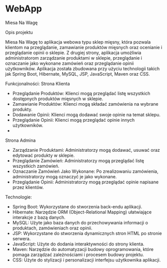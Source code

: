 # WebApp

Miesa Na Wagę 

Opis projektu

Miesa Na Wagę to aplikacja webowa typu sklep mięsny, która pozwala klientom na przeglądanie, zamawianie produktów mięsnych oraz ocenianie i przeglądanie opinii o sklepie. Z drugiej strony, aplikacja umożliwia administratorom zarządzanie produktami w sklepie, przeglądanie i oznaczanie jako wykonane zamówień oraz przeglądanie opinii użytkowników. Aplikacja została zbudowana przy użyciu technologii takich jak Spring Boot, Hibernate, MySQL, JSP, JavaScript, Maven oraz CSS.

Funkcjonalności: 
Strona Klienta

 - Przeglądanie Produktów: Klienci mogą przeglądać listę wszystkich dostępnych produktów mięsnych w sklepie.
 - Zamawianie Produktów: Klienci mogą składać zamówienia na wybrane produkty.
 - Dodawanie Opinii: Klienci mogą dodawać swoje opinie na temat sklepu.
 - Przeglądanie Opinii: Klienci mogą przeglądać opinie innych użytkowników.
 - 
Strona Admina

 - Zarządzanie Produktami: Administratorzy mogą dodawać, usuwać oraz edytować produkty w sklepie.
 - Przeglądanie Zamówień: Administratorzy mogą przeglądać listę wszystkich zamówień.
 - Oznaczanie Zamówień Jako Wykonane: Po zrealizowaniu zamówienia, administratorzy mogą oznaczyć je jako wykonane.
 - Przeglądanie Opinii: Administratorzy mogą przeglądać opinie napisane przez klientów.
   
Technologie:

 - Spring Boot: Wykorzystane do stworzenia back-endu aplikacji.
 - Hibernate: Narzędzie ORM (Object-Relational Mapping) ułatwiające interakcje z bazą danych.
 - MySQL: Użyte jako baza danych do przechowywania informacji o produktach, zamówieniach oraz opinii.
 - JSP: Wykorzystane do stworzenia dynamicznych stron HTML po stronie serwera.
 - JavaScript: Użyte do dodania interaktywności do strony klienta.
 - Maven: Narzędzie do automatyzacji budowy oprogramowania, które pomaga zarządzać zależnościami i procesem budowy projektu.
 - CSS: Użyte do stylizacji i personalizacji interfejsu użytkownika aplikacji.
